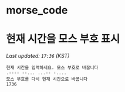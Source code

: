 # morse_code
# 현재 시간을 모스 부호 표시
<!-- MORSE_TIME_START -->
_Last updated: `17:36` (KST)_

```
현재 시간을 입력하세요. 모스 부호로 바꿉니다
.---- --... ...-- -....
모스 부호를 다시 현재 시간으로 바꿉니다
1736
```
<!-- MORSE_TIME_END -->
